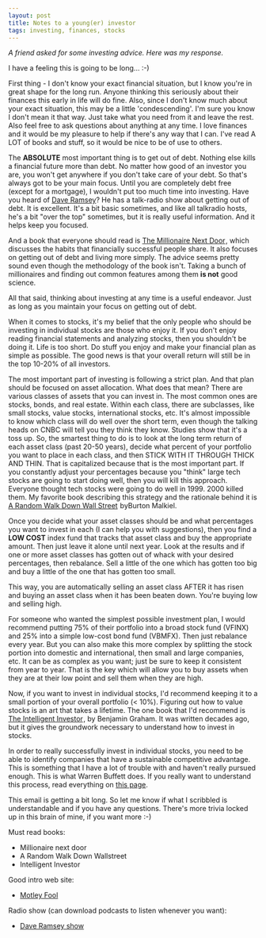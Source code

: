 ```yaml
---
layout: post
title: Notes to a young(er) investor
tags: investing, finances, stocks
---
```

_A friend asked for some investing advice. Here was my response._

I have a feeling this is going to be long... :-)

First thing - I don't know your exact financial situation, but I know
you're in great shape for the long run. Anyone thinking this seriously
about their finances this early in life will do fine. Also, since I don't
know much about your exact situation, this may be a little
'condescending'. I'm sure you know I don't mean it that way. Just take what
you need from it and leave the rest. Also feel free to ask questions about
anything at any time. I love finances and it would be my pleasure to help
if there's any way that I can. I've read A LOT of books and stuff, so it
would be nice to be of use to others.

The **ABSOLUTE** most important thing is to get out of debt. Nothing else
kills a financial future more than debt. No matter how good of an investor
you are, you won't get anywhere if you don't take care of your debt. So
that's always got to be your main focus. Until you are completely debt free
(except for a mortgage), I wouldn't put too much time into investing. Have
you heard of [Dave Ramsey](http://www.daveramsey.com/)? He has a talk-radio
show about getting out of debt. It is excellent. It's a bit basic
sometimes, and like all talkradio hosts, he's a bit "over the top"
sometimes, but it is really useful information. And it helps keep you
focused.

And a book that everyone should read is <a
href="http://www.amazon.com/gp/product/0671015206?ie=UTF8&tag=vinodkurupshomep&linkCode=as2&camp=1789&creative=390957&creativeASIN=0671015206">The
Millionaire Next Door</a><img
src="http://www.assoc-amazon.com/e/ir?t=vinodkurupshomep&l=as2&o=1&a=0671015206"
width="1" height="1" border="0" alt="" style="border:none !important;
margin:0px !important;" />, which discusses the habits that financially
successful people share. It also focuses on getting out of debt and living
more simply. The advice seems pretty sound even though the methodology of
the book isn't. Taking a bunch of millionaires and finding out common
features among them **is not** good science.

All that said, thinking about investing at any time is a useful
endeavor. Just as long as you maintain your focus on getting out of debt.

When it comes to stocks, it's my belief that the only people who should be
investing in individual stocks are those who enjoy it. If you don't enjoy
reading financial statements and analyzing stocks, then you shouldn't be
doing it. Life is too short. Do stuff you enjoy and make your financial
plan as simple as possible. The good news is that your overall return will
still be in the top 10-20% of all investors. 

The most important part of investing is following a strict plan. And that
plan should be focused on asset allocation. What does that mean? There are
various classes of assets that you can invest in. The most common ones are
stocks, bonds, and real estate. Within each class, there are subclasses,
like small stocks, value stocks, international stocks, etc. It's almost
impossible to know which class will do well over the short term, even
though the talking heads on CNBC will tell you they think they
know. Studies show that it's a toss up. So, the smartest thing to do is to
look at the long term return of each asset class (past 20-50 years), decide
what percent of your portfolio you want to place in each class, and then
STICK WITH IT THROUGH THICK AND THIN. That is capitalized because that is
the most important part. If you constantly adjust your percentages because
you "think" large tech stocks are going to start doing well, then you will
kill this approach. Everyone thought tech stocks were going to do well in
1999\. 2000 killed them. My favorite book describing this strategy and the
rationale behind it is <a
href="http://www.amazon.com/gp/product/0393330338?ie=UTF8&tag=vinodkurupshomep&linkCode=as2&camp=1789&creative=390957&creativeASIN=0393330338">A
Random Walk Down Wall Street</a><img
src="http://www.assoc-amazon.com/e/ir?t=vinodkurupshomep&l=as2&o=1&a=0393330338"
width="1" height="1" border="0" alt="" style="border:none !important;
margin:0px !important;" /> byBurton Malkiel.

Once you decide what your asset classes should be and what percentages you
want to invest in each (I can help you with suggestions), then you find a
**LOW COST** index fund that tracks that asset class and buy the
appropriate amount. Then just leave it alone until next year. Look at the
results and if one or more asset classes has gotten out of whack with your
desired percentages, then rebalance. Sell a little of the one which has
gotten too big and buy a little of the one that has gotten too small.

This way, you are automatically selling an asset class AFTER it has risen
and buying an asset class when it has been beaten down. You're buying low
and selling high.

For someone who wanted the simplest possible investment plan, I would
recommend putting 75% of their portfolio into a broad stock fund (VFINX)
and 25% into a simple low-cost bond fund (VBMFX). Then just rebalance every
year. But you can also make this more complex by splitting the stock
portion into domestic and international, then small and large companies,
etc. It can be as complex as you want; just be sure to keep it consistent
from year to year. That is the key which will allow you to buy assets when
they are at their low point and sell them when they are high.

Now, if you want to invest in individual stocks, I'd recommend keeping it
to a small portion of your overall portfolio (< 10%). Figuring out how to
value stocks is an art that takes a lifetime. The one book that I'd
recommend is <a
href="http://www.amazon.com/gp/product/0060555661?ie=UTF8&tag=vinodkurupshomep&linkCode=as2&camp=1789&creative=390957&creativeASIN=0060555661">The
Intelligent Investor</a><img
src="http://www.assoc-amazon.com/e/ir?t=vinodkurupshomep&l=as2&o=1&a=0060555661"
width="1" height="1" border="0" alt="" style="border:none !important;
margin:0px !important;" />, by Benjamin Graham. It was written decades ago,
but it gives the groundwork necessary to understand how to invest in
stocks.

In order to really successfully invest in individual stocks, you need to be
able to identify companies that have a sustainable competitive
advantage. This is something that I have a lot of trouble with and haven't
really pursued enough. This is what Warren Buffett does. If you really want
to understand this process, read everything on [this
page](http://www.berkshirehathaway.com/letters/letters.html).

This email is getting a bit long. So let me know if what I scribbled is
understandable and if you have any questions. There's more trivia locked up
in this brain of mine, if you want more :-)

Must read books:
 - Millionaire next door
 - A Random Walk Down Wallstreet
 - Intelligent Investor

Good intro web site:
 - [Motley Fool](http://www.fool.com/school/basics/basics01.htm)

Radio show (can download podcasts to listen whenever you want):
 - [Dave Ramsey show](http://www.daveramsey.com/)
